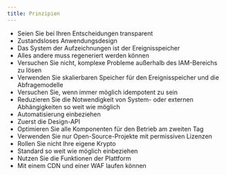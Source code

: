 ```yaml
---
title: Prinzipien
---
```


- Seien Sie bei Ihren Entscheidungen transparent
- Zustandsloses Anwendungsdesign
- Das System der Aufzeichnungen ist der Ereignisspeicher
- Alles andere muss regeneriert werden können
- Versuchen Sie nicht, komplexe Probleme außerhalb des IAM-Bereichs zu lösen
- Verwenden Sie skalierbaren Speicher für den Ereignisspeicher und die Abfragemodelle
- Versuchen Sie, wenn immer möglich idempotent zu sein
- Reduzieren Sie die Notwendigkeit von System- oder externen Abhängigkeiten so weit wie möglich
- Automatisierung einbeziehen
- Zuerst die Design-API
- Optimieren Sie alle Komponenten für den Betrieb am zweiten Tag
- Verwenden Sie nur Open-Source-Projekte mit permissiven Lizenzen
- Rollen Sie nicht Ihre eigene Krypto
- Standard so weit wie möglich einbeziehen
- Nutzen Sie die Funktionen der Plattform
- Mit einem CDN und einer WAF laufen können
